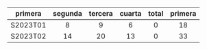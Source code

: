 |  primera  |  segunda  |  tercera  |  cuarta  |  total  |  primera  |
|:---------:|:---------:|:---------:|:--------:|:-------:|:---------:|
| S2023T01  |     8     |     9     |    6     |    0    |    18     |
| S2023T02  |    14     |    20     |    13    |    0    |    33     |